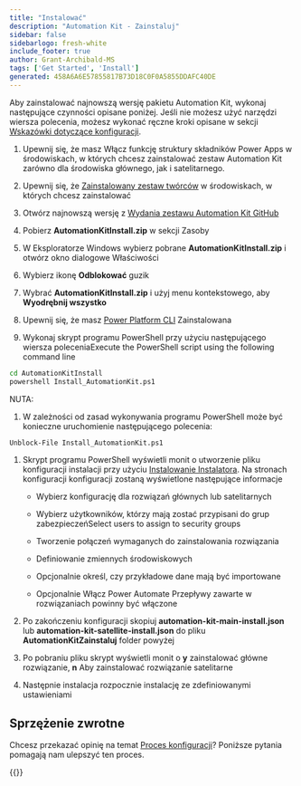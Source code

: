 ```yaml
---
title: "Instalować"
description: "Automation Kit - Zainstaluj"
sidebar: false
sidebarlogo: fresh-white
include_footer: true
author: Grant-Archibald-MS
tags: ['Get Started', 'Install']
generated: 458A6A6E57855817B73D18C0F0A5855DDAFC40DE
---
```


Aby zainstalować najnowszą wersję pakietu Automation Kit, wykonaj następujące czynności opisane poniżej. Jeśli nie możesz użyć narzędzi wiersza polecenia, możesz wykonać ręczne kroki opisane w sekcji [Wskazówki dotyczące konfiguracji](https://learn.microsoft.com/power-automate/guidance/automation-kit/setup/prerequisites).

1. Upewnij się, że masz <a ref='https://learn.microsoft.com/en-us/power-apps/developer/component-framework/component-framework-for-canvas-apps#enable-the-power-apps-component-framework-feature' target="_blank">Włącz funkcję struktury składników Power Apps</a> w środowiskach, w których chcesz zainstalować zestaw Automation Kit zarówno dla środowiska głównego, jak i satelitarnego.

1. Upewnij się, że <a href="https://appsource.microsoft.com/en-us/product/dynamics-365/microsoftpowercatarch.creatorkit1?tab=Reviews" target="_blank">Zainstalowany zestaw twórców</a> w środowiskach, w których chcesz zainstalować

1. Otwórz najnowszą wersję z <a href="https://github.com/microsoft/powercat-automation-kit/releases" target="_blank">Wydania zestawu Automation Kit GitHub</a>

1. Pobierz **AutomationKitInstall.zip** w sekcji Zasoby

1. W Eksploratorze Windows wybierz pobrane **AutomationKitInstall.zip** i otwórz okno dialogowe Właściwości

1. Wybierz ikonę **Odblokować** guzik

1. Wybrać **AutomationKitInstall.zip** i użyj menu kontekstowego, aby **Wyodrębnij wszystko**

1. Upewnij się, że masz <a href="https://learn.microsoft.com/en-us/power-platform/developer/cli/introduction" target="_blank">Power Platform CLI</a> Zainstalowana

1. Wykonaj skrypt programu PowerShell przy użyciu następującego wiersza poleceniaExecute the PowerShell script using the following command line

```cmd
cd AutomationKitInstall
powershell Install_AutomationKit.ps1
```

NUTA:
1. W zależności od zasad wykonywania programu PowerShell może być konieczne uruchomienie następującego polecenia:

```cmd
Unblock-File Install_AutomationKit.ps1
```

1. Skrypt programu PowerShell wyświetli monit o utworzenie pliku konfiguracji instalacji przy użyciu [Instalowanie Instalatora](/pl/get-started/setup). Na stronach konfiguracji konfiguracji zostaną wyświetlone następujące informacje

    - Wybierz konfigurację dla rozwiązań głównych lub satelitarnych
   
    - Wybierz użytkowników, którzy mają zostać przypisani do grup zabezpieczeńSelect users to assign to security groups
   
    - Tworzenie połączeń wymaganych do zainstalowania rozwiązania
    
    - Definiowanie zmiennych środowiskowych
    
    - Opcjonalnie określ, czy przykładowe dane mają być importowane
    
    - Opcjonalnie Włącz Power Automate Przepływy zawarte w rozwiązaniach powinny być włączone

1. Po zakończeniu konfiguracji skopiuj **automation-kit-main-install.json** lub **automation-kit-satellite-install.json** do pliku **AutomationKitZainstaluj** folder powyżej

1. Po pobraniu pliku skrypt wyświetli monit o **y** zainstalować główne rozwiązanie, **n** Aby zainstalować rozwiązanie satelitarne

1. Następnie instalacja rozpocznie instalację ze zdefiniowanymi ustawieniami

## Sprzężenie zwrotne

Chcesz przekazać opinię na temat [Proces konfiguracji](/pl/get-started/setup)? Poniższe pytania pomagają nam ulepszyć ten proces.

{{<questions name="/content/pl/get-started/setup-feedback.json" completed="Dziękujemy za przekazanie opinii" showNavigationButtons=true locale="pl">}}
